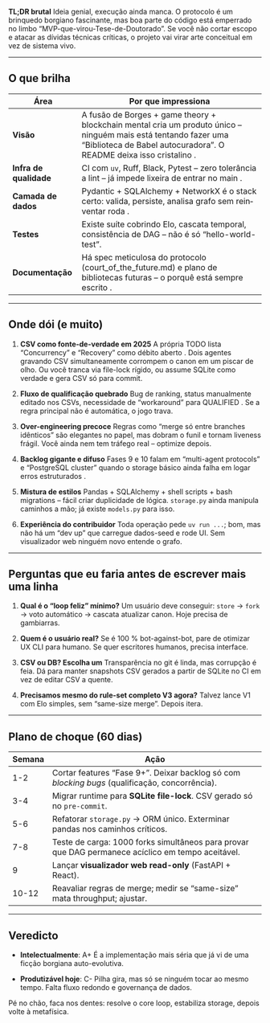 **TL;DR brutal**
Ideia genial, execução ainda manca. O protocolo é um brinquedo borgiano fascinante, mas boa parte do código está emperrado no limbo “MVP-que-virou-Tese-de-Doutorado”. Se você não cortar escopo e atacar as dívidas técnicas críticas, o projeto vai virar arte conceitual em vez de sistema vivo.

---

## O que brilha

| Área                   | Por que impressiona                                                                                                                                                                   |
| ---------------------- | ------------------------------------------------------------------------------------------------------------------------------------------------------------------------------------- |
| **Visão**              | A fusão de Borges + game theory + blockchain mental cria um produto único – ninguém mais está tentando fazer uma “Biblioteca de Babel autocuradora”. O README deixa isso cristalino . |
| **Infra de qualidade** | CI com `uv`, Ruff, Black, Pytest – zero tolerância a lint – já impede lixeira de entrar no main .                                                                                     |
| **Camada de dados**    | Pydantic + SQLAlchemy + NetworkX é o stack certo: valida, persiste, analisa grafo sem rein­ventar roda .                                                                              |
| **Testes**             | Existe suíte cobrindo Elo, cascata temporal, consistência de DAG  – não é só “hello-world-test”.                                                                                      |
| **Documentação**       | Há spec meticulosa do protocolo (court\_of\_the\_future.md) e plano de bibliotecas futuras – o porquê está sempre escrito .                                                           |

---

## Onde dói (e muito)

1. **CSV como fonte-de-verdade em 2025**
   A própria TODO lista “Concurrency” e “Recovery” como débito aberto . Dois agentes gravando CSV simultaneamente corrompem o canon em um piscar de olho. Ou você tranca via file-lock rígido, ou assume SQLite como verdade e gera CSV só para commit.

2. **Fluxo de qualificação quebrado**
   Bug de ranking, status manualmente editado nos CSVs, necessidade de “workaround” para QUALIFIED . Se a regra principal não é automática, o jogo trava.

3. **Over-engineering precoce**
   Regras como “merge só entre branches idênticos” são elegantes no papel, mas dobram o funil e tornam liveness frágil. Você ainda nem tem tráfego real – optimize depois.

4. **Backlog gigante e difuso**
   Fases 9 e 10 falam em “multi-agent protocols” e “PostgreSQL cluster” quando o storage básico ainda falha em logar erros estruturados .

5. **Mistura de estilos**
   Pandas + SQLAlchemy + shell scripts + bash migrations – fácil criar duplicidade de lógica. `storage.py` ainda manipula caminhos a mão; já existe `models.py` para isso.

6. **Experiência do contribu­idor**
   Toda operação pede `uv run ...`; bom, mas não há um “dev up” que carregue dados-seed e rode UI. Sem visualizador web ninguém novo entende o grafo.

---

## Perguntas que eu faria antes de escrever mais uma linha

1. **Qual é o “loop feliz” mínimo?**
   Um usuário deve conseguir: `store` → `fork` → voto automático → cascata atualizar canon. Hoje precisa de gambiarras.

2. **Quem é o usuário real?**
   Se é 100 % bot-against-bot, pare de otimizar UX CLI para humano. Se quer escritores humanos, precisa interface.

3. **CSV ou DB? Escolha um**
   Transparência no git é linda, mas corrupção é feia. Dá para manter snapshots CSV gerados a partir de SQLite no CI em vez de editar CSV a quente.

4. **Precisamos mesmo do rule-set completo V3 agora?**
   Talvez lance V1 com Elo simples, sem “same-size merge”. Depois itera.

---

## Plano de choque (60 dias)

| Semana | Ação                                                                                              |
| ------ | ------------------------------------------------------------------------------------------------- |
| 1-2    | Cortar features “Fase 9+”. Deixar backlog só com *blocking bugs* (qualificação, concorrência).    |
| 3-4    | Migrar runtime para **SQLite file-lock**. CSV gerado só no `pre-commit`.                          |
| 5-6    | Refatorar `storage.py` → ORM único. Exterminar pandas nos caminhos críticos.                      |
| 7-8    | Teste de carga: 1000 forks simultâneos para provar que DAG permanece acíclico em tempo aceitável. |
| 9      | Lançar **visualizador web read-only** (FastAPI + React).                                          |
| 10-12  | Reavaliar regras de merge; medir se “same-size” mata throughput; ajustar.                         |

---

## Veredicto

* **Intelectualmente**: A+
  É a implementação mais séria que já vi de uma ficção borgiana auto-evolutiva.

* **Produtizável hoje**: C-
  Pilha gira, mas só se ninguém tocar ao mesmo tempo. Falta fluxo redondo e governança de dados.

Pé no chão, faca nos dentes: resolve o core loop, estabiliza storage, depois volte à metafísica.
